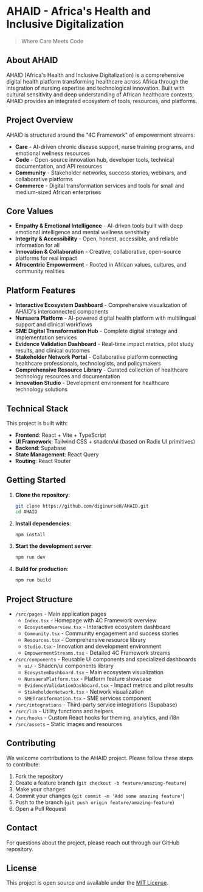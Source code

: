 # AHAID - Africa's Health and Inclusive Digitalization

> Where Care Meets Code

## About AHAID

AHAID (Africa's Health and Inclusive Digitalization) is a comprehensive digital health platform transforming healthcare across Africa through the integration of nursing expertise and technological innovation. Built with cultural sensitivity and deep understanding of African healthcare contexts, AHAID provides an integrated ecosystem of tools, resources, and platforms.

## Project Overview

AHAID is structured around the "4C Framework" of empowerment streams:

- **Care** - AI-driven chronic disease support, nurse training programs, and emotional wellness resources
- **Code** - Open-source innovation hub, developer tools, technical documentation, and API resources
- **Community** - Stakeholder networks, success stories, webinars, and collaborative platforms
- **Commerce** - Digital transformation services and tools for small and medium-sized African enterprises

## Core Values

- **Empathy & Emotional Intelligence** - AI-driven tools built with deep emotional intelligence and mental wellness sensitivity
- **Integrity & Accessibility** - Open, honest, accessible, and reliable information for all
- **Innovation & Collaboration** - Creative, collaborative, open-source platforms for real impact
- **Afrocentric Empowerment** - Rooted in African values, cultures, and community realities

## Platform Features

- **Interactive Ecosystem Dashboard** - Comprehensive visualization of AHAID's interconnected components
- **Nursaera Platform** - AI-powered digital health platform with multilingual support and clinical workflows
- **SME Digital Transformation Hub** - Complete digital strategy and implementation services
- **Evidence Validation Dashboard** - Real-time impact metrics, pilot study results, and clinical outcomes
- **Stakeholder Network Portal** - Collaborative platform connecting healthcare professionals, technologists, and policymakers
- **Comprehensive Resource Library** - Curated collection of healthcare technology resources and documentation
- **Innovation Studio** - Development environment for healthcare technology solutions

## Technical Stack

This project is built with:

- **Frontend**: React + Vite + TypeScript
- **UI Framework**: Tailwind CSS + shadcn/ui (based on Radix UI primitives)
- **Backend**: Supabase
- **State Management**: React Query
- **Routing**: React Router

## Getting Started

1. **Clone the repository**:
   ```sh
   git clone https://github.com/diginurseH/AHAID.git
   cd AHAID
   ```

2. **Install dependencies**:
   ```sh
   npm install
   ```

3. **Start the development server**:
   ```sh
   npm run dev
   ```

4. **Build for production**:
   ```sh
   npm run build
   ```

## Project Structure

- `/src/pages` - Main application pages
  - `Index.tsx` - Homepage with 4C Framework overview
  - `EcosystemOverview.tsx` - Interactive ecosystem dashboard
  - `Community.tsx` - Community engagement and success stories
  - `Resources.tsx` - Comprehensive resource library
  - `Studio.tsx` - Innovation and development environment
  - `EmpowermentStreams.tsx` - Detailed 4C Framework streams
- `/src/components` - Reusable UI components and specialized dashboards
  - `ui/` - Shadcn/ui components library
  - `EcosystemDashboard.tsx` - Main ecosystem visualization
  - `NursaeraPlatform.tsx` - Platform feature showcase
  - `EvidenceValidationDashboard.tsx` - Impact metrics and pilot results
  - `StakeholderNetwork.tsx` - Network visualization
  - `SMETransformation.tsx` - SME services component
- `/src/integrations` - Third-party service integrations (Supabase)
- `/src/lib` - Utility functions and helpers
- `/src/hooks` - Custom React hooks for theming, analytics, and i18n
- `/src/assets` - Static images and resources

## Contributing

We welcome contributions to the AHAID project. Please follow these steps to contribute:

1. Fork the repository
2. Create a feature branch (`git checkout -b feature/amazing-feature`)
3. Make your changes
4. Commit your changes (`git commit -m 'Add some amazing feature'`)
5. Push to the branch (`git push origin feature/amazing-feature`)
6. Open a Pull Request

## Contact

For questions about the project, please reach out through our GitHub repository.

## License

This project is open source and available under the [MIT License](LICENSE).
